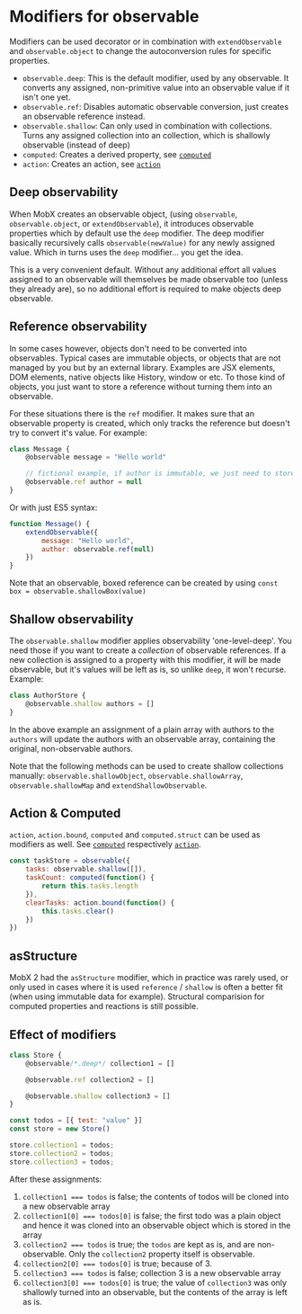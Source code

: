 # Modifiers for observable

Modifiers can be used decorator or in combination with `extendObservable` and `observable.object` to change the autoconversion rules for specific properties.

* `observable.deep`: This is the default modifier, used by any observable. It converts any assigned, non-primitive value into an observable value if it isn't one yet.
* `observable.ref`: Disables automatic observable conversion, just creates an observable reference instead.
* `observable.shallow`: Can only used in combination with collections. Turns any assigned collection into an collection, which is shallowly observable (instead of deep)
* `computed`: Creates a derived property, see [`computed`](computed-decorator.md)
* `action`: Creates an action, see [`action`](action.md)

## Deep observability

When MobX creates an observable object, (using `observable`, `observable.object`, or `extendObservable`), it introduces observable properties which
by default use the `deep` modifier. The deep modifier basically recursively calls `observable(newValue)` for any newly assigned value.
Which in turns uses the `deep` modifier... you get the idea.

This is a very convenient default. Without any additional effort all values assigned to an observable will themselves be made observable too (unless they already are), so no additional
effort is required to make objects deep observable.

## Reference observability

In some cases however, objects don't need to be converted into observables.
Typical cases are immutable objects, or objects that are not managed by you but by an external library.
Examples are JSX elements, DOM elements, native objects like History, window or etc.
To those kind of objects, you just want to store a reference without turning them into an observable.

For these situations there is the `ref` modifier. It makes sure that an observable property is created, which only tracks the reference but doesn't try to convert it's value.
For example:

```javascript
class Message {
    @observable message = "Hello world"

    // fictional example, if author is immutable, we just need to store a reference and shouldn't turn it into a mutable, observable object
    @observable.ref author = null
}
```

Or with just ES5 syntax:

```javascript
function Message() {
    extendObservable({
        message: "Hello world",
        author: observable.ref(null)
    })
}
```

Note that an observable, boxed reference can be created by using `const box = observable.shallowBox(value)`

## Shallow observability

The `observable.shallow` modifier applies observability 'one-level-deep'. You need those if you want to create a _collection_ of observable references.
If a new collection is assigned to a property with this modifier, it will be made observable, but it's values will be left as is, so unlike `deep`, it won't recurse.
Example:

```javascript
class AuthorStore {
    @observable.shallow authors = []
}
```
In the above example an assignment of a plain array with authors to the `authors` will update the authors with an observable array, containing the original, non-observable authors.

Note that the following methods can be used to create shallow collections manually: `observable.shallowObject`, `observable.shallowArray`, `observable.shallowMap` and `extendShallowObservable`.

## Action & Computed

`action`, `action.bound`, `computed` and `computed.struct` can be used as modifiers as well.
See [`computed`](computed-decorator.md) respectively [`action`](action.md).

```javascript
const taskStore = observable({
    tasks: observable.shallow([]),
    taskCount: computed(function() {
        return this.tasks.length
    }),
    clearTasks: action.bound(function() {
        this.tasks.clear()
    })
})
```

## asStructure

MobX 2 had the `asStructure` modifier, which in practice was rarely used, or only used in cases where it is used `reference` / `shallow` is often a better fit (when using immutable data for example).
Structural comparision for computed properties and reactions is still possible.

## Effect of modifiers

```javascript
class Store {
    @observable/*.deep*/ collection1 = []

    @observable.ref collection2 = []

    @observable.shallow collection3 = []
}

const todos = [{ test: "value" }]
const store = new Store()

store.collection1 = todos;
store.collection2 = todos;
store.collection3 = todos;
```

After these assignments:

1. `collection1 === todos` is false; the contents of todos will be cloned into a new observable array
2. `collection1[0] === todos[0]` is false; the first todo was a plain object and hence it was cloned into an observable object which is stored in the array
3. `collection2 === todos` is true; the `todos` are kept as is, and are non-observable. Only the `collection2` property itself is observable.
4. `collection2[0] === todos[0]` is true; because of 3.
5. `collection3 === todos` is false; collection 3 is a new observable array
6. `collection3[0] === todos[0]` is true; the value of `collection3` was only shallowly turned into an observable, but the contents of the array is left as is.
